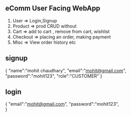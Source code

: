 
## eComm User Facing WebApp
1. User => Login,Signup
2. Product => prod CRUD without
3. Cart => add to cart , remove from cart, wishlist
4. Checkout => placing an order, making payment
5. Misc => View order history etc



## signup
{
    "name":"mohit chaudhary",
    "email":"mohit@gmail.com",
    "password":"mohit123",
    "role":"CUSTOMER"
}

## login
{
  "email":"mohit@gmail.com",
    "password":"mohit123",   
}